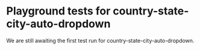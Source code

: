 # Playground tests for country-state-city-auto-dropdown
We are still awaiting the first test run for country-state-city-auto-dropdown.
